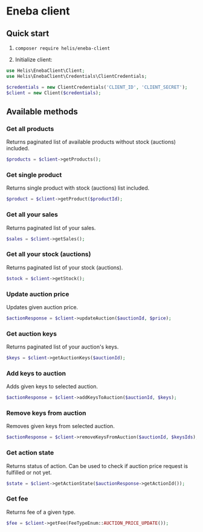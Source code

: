 # Eneba client

## Quick start

 1. `composer require helis/eneba-client`

 2. Initialize client:

```php
use Helis\EnebaClient\Client;
use Helis\EnebaClient\Credentials\ClientCredentials;

$credentials = new ClientCredentials('CLIENT_ID', 'CLIENT_SECRET');
$client = new Client($credentials);
```

## Available methods

### Get all products

Returns paginated list of available products without stock (auctions) included.

```php
$products = $client->getProducts();
```

### Get single product

Returns single product with stock (auctions) list included.

```php
$product = $client->getProduct($productId);
```

### Get all your sales

Returns paginated list of your sales.

```php
$sales = $client->getSales();
```

### Get all your stock (auctions)

Returns paginated list of your stock (auctions).

```php
$stock = $client->getStock();
```

### Update auction price

Updates given auction price.

```php
$actionResponse = $client->updateAuction($auctionId, $price);
```

### Get auction keys

Returns paginated list of your auction's keys.

```php
$keys = $client->getAuctionKeys($auctionId);
```

### Add keys to auction

Adds given keys to selected auction.

```php
$actionResponse = $client->addKeysToAuction($auctionId, $keys);
```

### Remove keys from auction

Removes given keys from selected auction.

```php
$actionResponse = $client->removeKeysFromAuction($auctionId, $keysIds);
```

### Get action state

Returns status of action. Can be used to check if auction price request is fulfilled or not yet.

```php
$state = $client->getActionState($auctionResponse->getActionId());
```


### Get fee

Returns fee of a given type.

```php
$fee = $client->getFee(FeeTypeEnum::AUCTION_PRICE_UPDATE());
```

